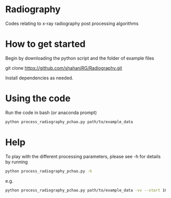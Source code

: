 # Radiography
Codes relating to x-ray radiography post processing algorithms


# How to get started
Begin by downloading the python script and the folder of example files

git clone https://github.com/shahaniRG/Radiography.git

Install dependencies as needed.

# Using the code
Run the code in bash (or anaconda prompt) 

``` bash
python process_radiography_pchao.py path/to/example_data
```

# Help
To play with the different processing parameters, please see -h for details by running
```bash
python process_radiography_pchao.py -h
```

e.g.
```bash
python process_radiography_pchao.py path/to/example_data -vv --start 1000 --end 2000 --inc 5 --medfilt 2
```
